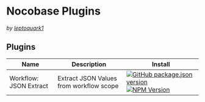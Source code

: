 # Nocobase Plugins

*by [leptoquark1](https://github.com/leptoquark1)*

## Plugins


| Name                   | Description                             | Install                                                                                                                                                                                                                                                                                                                                                                                                                                                                                                             |
| ---------------------- | --------------------------------------- |---------------------------------------------------------------------------------------------------------------------------------------------------------------------------------------------------------------------------------------------------------------------------------------------------------------------------------------------------------------------------------------------------------------------------------------------------------------------------------------------------------------------|
| Workflow: JSON Extract | Extract JSON Values from workflow scope | [![GitHub package.json version](https://img.shields.io/github/package-json/v/leptoquark1/nocobase-plugins?filename=nb-workflow-json-extract%2Fpackage.json&style=for-the-badge&logo=github&label=Download%20.tgz)](https://github.com/leptoquark1/nocobase-plugins/releases/latest/download/nb-workflow-json-extract.tgz) [![NPM Version](https://img.shields.io/npm/v/%40leptoquark1%2Fnb-workflow-json-extract?style=for-the-badge&logo=npm)](https://www.npmjs.com/package/@leptoquark1/nb-workflow-json-extract) |
